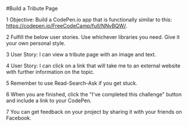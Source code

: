 #Build a Tribute Page


1 Objective: Build a CodePen.io app that is functionally similar to this: https://codepen.io/FreeCodeCamp/full/NNvBQW/.

2 Fulfill the below user stories. Use whichever libraries you need. Give it your own personal style.

3 User Story: I can view a tribute page with an image and text.

4 User Story: I can click on a link that will take me to an external website with further information on the topic.

5 Remember to use Read-Search-Ask if you get stuck.

6 When you are finished, click the "I've completed this challenge" button and include a link to your CodePen.

7 You can get feedback on your project by sharing it with your friends on Facebook.